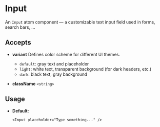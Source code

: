 # Input

An `Input` atom component — a customizable text input field used in forms, search bars, ...

## Accepts

- **variant**
  Defines color scheme for different UI themes.

  - `default`: gray text and placeholder
  - `light`: white text, transparent background (for dark headers, etc.)
  - `dark`: black text, gray background

- **className** `<string>`

## Usage

- **Default:**
  ```tsx
  <Input placeholder="Type something..." />
  ```
